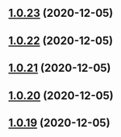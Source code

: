 ## [1.0.23](https://github.com/dds/bosabosa.org/compare/v1.0.22...v1.0.23) (2020-12-05)



## [1.0.22](https://github.com/dds/bosabosa.org/compare/v1.0.21...v1.0.22) (2020-12-05)



## [1.0.21](https://github.com/dds/bosabosa.org/compare/v1.0.20...v1.0.21) (2020-12-05)



## [1.0.20](https://github.com/dds/bosabosa.org/compare/v1.0.19...v1.0.20) (2020-12-05)



## [1.0.19](https://github.com/dds/bosabosa.org/compare/v1.0.18...v1.0.19) (2020-12-05)



